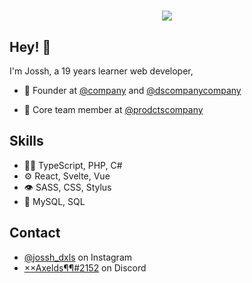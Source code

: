 <h1 align="center">
  <img src="https://media.giphy.com/media/3oriNQOS4A5TLyFnTq/giphy.gif" />
</h1>

## Hey! 👋
I'm Jossh, a 19 years learner web developer,

- 🧭 Founder at [@company](https://github.com/dscompany) and [@dscompanycompany](https://github.com/dscompany)

- 👥 Core team member at [@prodctscompany](https://github.com/productscompanyd)

## Skills
- 👨‍💻 TypeScript, PHP, C#
- ⚙️ React, Svelte, Vue
- 👁️ SASS, CSS, Stylus
- 💽 MySQL, SQL

## Contact
- [@jossh_dxls](https://twitter.com/instagram) on Instagram
- [××Axelds¶¶#2152](./) on Discord
